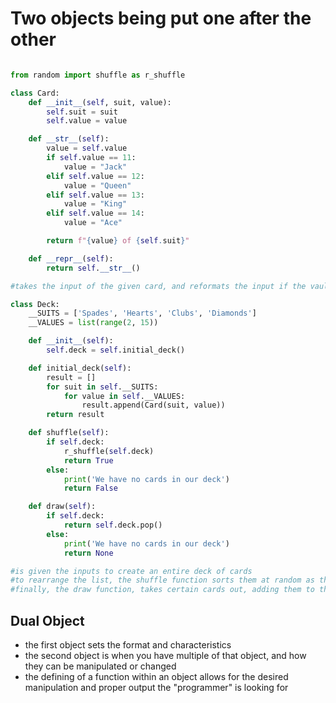 # Two objects being put one after the other

```python

from random import shuffle as r_shuffle

class Card:
    def __init__(self, suit, value):
        self.suit = suit
        self.value = value

    def __str__(self):
        value = self.value
        if self.value == 11:
            value = "Jack"
        elif self.value == 12:
            value = "Queen"
        elif self.value == 13:
            value = "King"
        elif self.value == 14:
            value = "Ace"

        return f"{value} of {self.suit}"

    def __repr__(self):
        return self.__str__()

#takes the input of the given card, and reformats the input if the vaule has a name, or it remains a number, and phrases it in sentence format

class Deck:
    __SUITS = ['Spades', 'Hearts', 'Clubs', 'Diamonds']
    __VALUES = list(range(2, 15))

    def __init__(self):
        self.deck = self.initial_deck()

    def initial_deck(self):
        result = []
        for suit in self.__SUITS:
            for value in self.__VALUES:
                result.append(Card(suit, value))
        return result

    def shuffle(self):
        if self.deck:
            r_shuffle(self.deck)
            return True
        else:
            print('We have no cards in our deck')
            return False

    def draw(self):
        if self.deck:
            return self.deck.pop()
        else:
            print('We have no cards in our deck')
            return None

#is given the inputs to create an entire deck of cards
#to rearrange the list, the shuffle function sorts them at random as they are added to the list in order of the suits as they are listed
#finally, the draw function, takes certain cards out, adding them to the empty list, creating the hand the user recieves back

```

## Dual Object
- the first object sets the format and characteristics
- the second object is when you have multiple of that object, and how they can be manipulated or changed
- the defining of a function within an object allows for the desired manipulation and proper output the "programmer" is looking for
